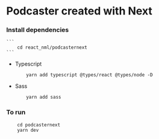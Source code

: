 # Podcaster created with Next

### Install dependencies
    ```
        cd react_nml/podcasternext
    ```

- Typescript
    ```
        yarn add typescript @types/react @types/node -D
    ```
- Sass
    ```
        yarn add sass
    ```

### To run
```
    cd podcasternext
    yarn dev
```
